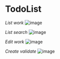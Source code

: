 # TodoList

*List work*
![image](https://user-images.githubusercontent.com/45135176/202135756-929c4ac0-7ecf-4541-995e-47a3693c77f7.png)


*List search*
![image](https://user-images.githubusercontent.com/45135176/202137636-19444c94-71c4-4069-ab76-49c6fb19e35c.png)


*Edit work*
![image](https://user-images.githubusercontent.com/45135176/202136359-e3acc100-edc2-4450-9df9-85897fcd8867.png)


*Create validate*
![image](https://user-images.githubusercontent.com/45135176/202136743-507e1375-c96e-4ff7-9e4d-cc23797e4e85.png)

